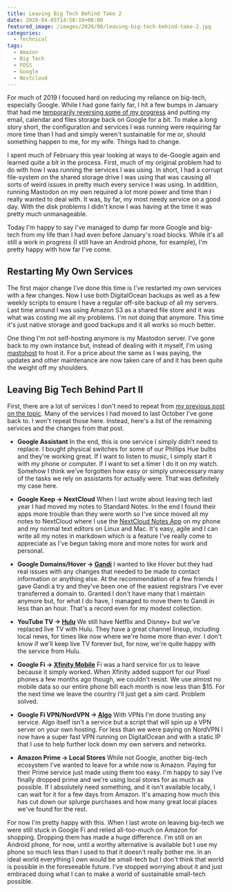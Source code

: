 ```yaml
---
title: Leaving Big Tech Behind Take 2
date: 2020-04-05T14:50:19+00:00
featured_image: /images/2020/08/leaving-big-tech-behind-take-2.jpg
categories:
  - Technical
tags:
  - Amazon
  - Big Tech
  - FOSS
  - Google
  - Nextcloud
---
```


For much of 2019 I focused hard on reducing my reliance on big-tech, especially Google. While I had gone fairly far, I hit a few bumps in January that had me [temporarily reversing some of my progress](/2020/01/the-road-to-sustainable-tech/ "My post, The Road to Sustainable Tech") and putting my email, calendar and files storage back on Google for a bit. To make a long story short, the configuration and services I was running were requiring far more time than I had and simply weren't sustainable for me or, should something happen to me, for my wife. Things had to change.

I spent much of February this year looking at ways to de-Google again and learned quite a bit in the process. First, much of my original problem had to do with how I was running the services I was using. In short, I had a corrupt file-system on the shared storage drive I was using that was causing all sorts of weird issues in pretty much every service I was using. In addition, running Mastodon on my own required a lot more power and time than I really wanted to deal with. It was, by far, my most needy service on a good day. With the disk problems I didn't know I was having at the time it was pretty much unmanageable.

Today I'm happy to say I've managed to dump far more Google and big-tech from my life than I had even before January's road blocks. While it's all still a work in progress (I still have an Android phone, for example), I'm pretty happy with how far I've come.

## Restarting My Own Services

The first major change I've done this time is I've restarted my own services with a few changes. Now I use both DigitalOcean backups as well as a few weekly scripts to ensure I have a regular off-site backup of all my servers. Last time around I was using Amazon S3 as a shared file store and it was what was costing me all my problems. I'm not doing that anymore. This time it's just native storage and good backups and it all works so much better.

One thing I'm not self-hosting anymore is my Mastodon server. I've gone back to my own instance but, instead of dealing with it myself, I'm using [mastohost](https://masto.host/) to host it. For a price about the same as I was paying, the updates and other maintenance are now taken care of and it has been quite the weight off my shoulders.

## Leaving Big Tech Behind Part II

First, there are a lot of services I don't need to repeat from [my previous post on the topic](/2019/10/how-i-mostly-removed-google-from-my-life/). Many of the services I had moved to last October I've gone back to. I won't repeat those here. Instead, here's a list of the remaining services and the changes from that post.

* **Google Assistant** In the end, this is one service I simply didn't need to replace. I bought physical switches for some of our Phillips Hue bulbs and they're working great. If I want to listen to music, I simply start it with my phone or computer. If I want to set a timer I do it on my watch. Somehow I think we've forgotten how easy or simply unnecessary many of the tasks we rely on assistants for actually were. That was definitely my case here.

* **Google Keep -> NextCloud** When I last wrote about leaving tech last year I had moved my notes to Standard Notes. In the end I found their apps more trouble than they were worth so I've since moved all my notes to NextCloud where I use the [NextCloud Notes App](https://apps.nextcloud.com/apps/notes) on my phone and my normal text editors on Linux and Mac. It's easy, agile and I can write all my notes in markdown which is a feature I've really come to appreciate as I've begun taking more and more notes for work and personal.

* **Google Domains/Hover -> [Gandi](https://www.gandi.net/)** I wanted to like Hover but they had real issues with any changes that needed to be made to contact information or anything else. At the recommendation of a few friends I gave Gandi a try and they've been one of the easiest registrars I've ever transferred a domain to. Granted I don't have many that I maintain anymore but, for what I do have, I managed to move them to Gandi in less than an hour. That's a record even for my modest collection.

* **YouTube TV -> [Hulu](https://www.hulu.com/)** We still have Netflix and Disney+ but we've replaced live TV with Hulu. They have a great channel lineup, including local news, for times like now where we're home more than ever. I don't know if we'll keep live TV forever but, for now, we're quite happy with the service from Hulu.

* **Google Fi -> [Xfinity Mobile](https://www.xfinity.com/mobile/)** Fi was a hard service for us to leave because it simply worked. When Xfinity added support for our Pixel phones a few months ago though, we couldn't resist. We use almost no mobile data so our entire phone bill each month is now less than $15. For the next time we leave the country I'll just get a sim card. Problem solved.

* **Google Fi VPN/NordVPN -> [Algo](https://github.com/trailofbits/algo)** With VPNs I'm done trusting any service. Algo itself isn't a service but a script that will spin up a VPN server on your own hosting. For less than we were paying on NordVPN I now have a super fast VPN running on DigitalOcean and with a static IP that I use to help further lock down my own servers and networks.

* **Amazon Prime -> Local Stores** While not Google, another big-tech ecosystem I've wanted to leave for a while now is Amazon. Paying for their Prime service just made using them too easy. I'm happy to say I've finally dropped prime and we're using local stores for as much as possible. If I absolutely need something, and it isn't available locally, I can wait for it for a few days from Amazon. It's amazing how much this has cut down our splurge purchases and how many great local places we've found for the rest.

For now I'm pretty happy with this. When I last wrote on leaving big-tech we were still stuck in Google Fi and relied all-too-much on Amazon for shopping. Dropping them has made a huge difference. I'm still on an Android phone, for now, until a worthy alternative is available but I use my phone so much less than I used to that it doesn't really bother me. In an ideal world everything I own would be small-tech but I don't think that world is possible in the foreseeable future. I've stopped worrying about it and just embraced doing what I can to make a world of sustainable small-tech possible.